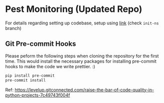# Pest Monitoring (Updated Repo)

For details regarding setting up codebase, setup using [link](./setup) (check `init-ns` branch)


## Git Pre-commit Hooks

Please peform the following steps when cloning the repository for the first time. This would install the necessary packages for installing pre-commit hooks to make the code we write prettier. :)

```bash
pip install pre-commit
pre-commit install
```
Ref: https://levelup.gitconnected.com/raise-the-bar-of-code-quality-in-python-projects-7c49743f004f
